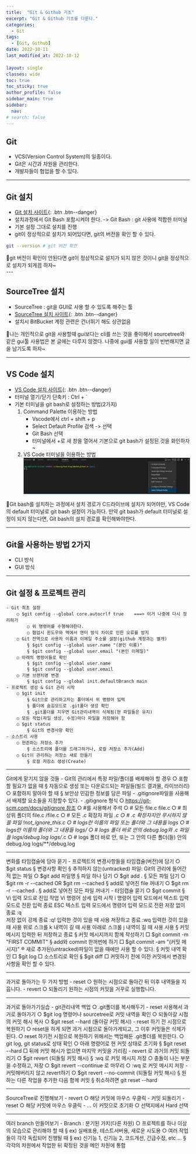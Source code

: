 ```yaml
---
title:  "Git & Github 기초"
excerpt: "Git & Github 기초를 다룬다."
categories:
  - Git
tags:
  - [Git, Github]
date: 2022-10-11
last_modified_at: 2022-10-12

layout: single
classes: wide
toc: true
toc_sticky: true
author_profile: false
sidebar_main: true
sidebar:
  nav:
# search: false
---
```


## Git
- VCS(Version Control System)의 일종이다.
- Git은 시간과 차원을 관리한다.
- 개발자들이 협업을 할 수 있다.

---

## Git 설치
- [Git 설치 사이트](https://git-scm.com/){: .btn .btn--danger} 
- 설치과정에서 Git Bash 포함시켜야 한다. -> Git Bash : git 사용에 적합한 터미널
- 기본 설정 그대로 설치를 진행
- git이 정상적으로 설치가 되어있다면, git의 버전을 확인 할 수 있다.
```bash
git --version # git 버전 확인
```
<div class="notice--warning" markdown="1">
🤖git 버전이 확인이 안된다면 git이 정상적으로 설치가 되지 않은 것이니 git을 정상적으로 설치가 되게끔 하자~
</div>
---

## SourceTree 설치
- SourceTree : git을 GUI로 사용 할 수 있도록 해주는 툴
- [SourceTree 설치 사이트](https://www.sourcetreeapp.com/){: .btn .btn--danger} 
- 설치시 BitBucket 계정 관련은 건너뛰기 해도 상관없음

<div class="notice--info" markdown="1">
🤖나는 개인적으로 git을 사용할때 gui보다는 cli를 쓰는 것을 좋아해서 sourcetree와 같은 gui툴 사용법은 본 글에는 다루지 않겠다.
나중에 gui를 사용할 일이 빈번해지면 글을 남기도록 하자~
</div>

---

## VS Code 설치
- [VS Code 설치 사이트](https://code.visualstudio.com/){: .btn .btn--danger}
- 터미널 열기/닫기 단축키 : Ctrl + `
- 기본 터미널을 git bash로 설정하는 방법(2가지)
  1. Command Palette 이용하는 방법
       - Vscode에서 ctrl + shift + p
       - Select Default Profile 검색 -> 선택
       - Git Bash 선택
       - 터미널에서 +로 새 창을 열어서 기본으로 git bash가 설정된 것을 화인하자~
  2. VS Code 터미널을 이용하는 방법
	![](/images/2022-10-11-git_basic/vscode_terminal_setting.png)

<div class="notice--warning" markdown="1">
🤖Git bash를 설치하는 과정에서 설치 경로가 C드라이브에 설치가 되어야만, VS Code의 default 터미널로 git bash 설정이 가능하다.
만약 git bash가 default 터미널로 설정이 되지 않는다면, Git bash의 설치 경로를 확인해봐야한다.
</div>

---

## Git을 사용하는 방법 2가지
- CLI 방식
- GUI 방식

---

## Git 설정 & 프로젝트 관리
	- Git 최초 설정
		○ $git config --global core.autocrlf true    ===> 이거 나중에 다시 정리하기
			○ 위 명령어를 수행해야한다.
			○ 협업시 윈도우와 맥에서 엔터 방식 차이로 인한 오류를 방지
		○ Git 전역으로 사용자 이름과 이메일 주소를 설정(github 계정과는 별개)
			§ $git config --global user.name "(본인 이름)"
			§ $git config --global user.email "(본인 이메일)"
		○ 아래의 명령어들로 확인
			§ $git config --global user.name
			§ $git config --global user.email
		○ 기본 브랜치명 변경
			§ $git config --global init.defaultBranch main
	- 프로젝트 생성 & Git 관리 시작
		○ $git init
			§ Git으로 관리하고자는 폴더에서 위 명령어 입력
			§ 폴더에 숨김모드로 .git폴더 생성 확인
			§ .git폴더를 지우면 Git관리내역이 삭제됨(현 파일들은 유지)
		○ 모든 작업(파일 생성, 수정)마다 파일을 저장해야 함
		○ $git status
			§ Git의 변경사항 확인
	- 소스트리 사용
		○ 현존하는 저장소 추가
			§ 소스트리에 폴더를 드래그하거나, 로컬 저장소 추가(Add)
		○ Git이 관리하는 저장소 새로 만들기
			§ 로컬 저장소 생성(Create)

---

Git에게 맡기지 않을 것들
	- Git의 관리에서 특정 파일/폴더를 배제해야 할 경우
		○ 포함할 필요가 없을 때
			§ 자동으로 생성 또는 다운로드되는 파일들(빌드 결과물, 라이브러리)
		○ 포함하지 말아야 할 때
			§ 보안상 민감한 정보를 담은 파일
	- .gitignore파일을 사용해서 배제할 요소들을 지정할수 있다.
	- .gitignore 형식
		○ https://git-scm.com/docs/gitignore 참조
		○ #를 사용해서 주석 
		○ # 모든 file.c 
		file.c 
		○ # 최상위 폴더의 file.c 
		/file.c 
		○ # 모든 .c 확장자 파일 
		*.c 
		○ # .c 확장자지만 무시하지 않을 파일 
		!not_ignore_this.c 
		○ # logs란 이름의 파일 또는 폴더와 그 내용들 
		logs 
		○ # logs란 이름의 폴더와 그 내용들 
		logs/ 
		○ # logs 폴더 바로 안의 debug.log와 .c 파일들 
		logs/debug.log 
		logs/*.c 
		○ # logs 폴더 바로 안, 또는 그 안의 다른 폴더(들) 안의 debug.log 
		logs/**/debug.log
		
---

변화를 타임캡슐에 담아 묻기
	- 프로젝트의 변경사항들을 타임캡슐(버전)에 담기
		○ $git status
			§ 변경사항 확인
			§ 추적하지 않는(untracked) 파일: Git의 관리에 들어간 적 없는 파일
		○ $git add 파일명
			§ 파일 하나 담기
		○ $git add .
			§ 모든 파일 담기
		○ $git rm -r --cached <file> OR $git rm --cached <file>
			§ add로 넣어진 file 꺼내기
		○ $git rm -r --cached .
			§ add로 넣어진 모든 파일 꺼내기
	- 타임캡슐 묻기
		○ $git commit
			§ Vi 입력 모드로 진입
				작업	Vi 명령어	상세
				입력 시작	i	명령어 입력 모드에서 텍스트 입력 모드로 전환
				입력 종료	ESC	텍스트 입력 모드에서 명령어 입력 모드로 전환
				저장 없이 종료	:q	
				저장 없이 강제 종료	:q!	입력한 것이 있을 때 사용
				저장하고 종료	:wq	입력한 것이 있을때 사용
				위로 스크롤	k	내역이 길 때 사용
				아래로 스크롤	j	내역이 길 때 사용 사용
			§ 커밋 메시지 입력한 뒤 저장하고 종료
			§ 커밋 메시지까지 함께 작성하기
				□ $git commit -m "FIRST COMMIT"
			§ add와 commit 한꺼번에 하기
				□ $git commit -am "(커밋 메시지)"
					® 새로 추가된(untracked)파일이 없을 때에만 사용 할 수 있다.
			§ 커밋 내역 확인
				□ $git log
				□ 소스트리로 확인
			§ $git diff
				□ 커밋하기 전에 이전 커밋에서 변경된 사항을 확인 할 수 있다.

---

과거로 돌아가는 두 가지 방법
	- reset
		○ 원하는 시점으로 돌아간 뒤 이후 내역들을 지웁니다.
	- revert
		○ 되돌리기 원하는 시점의 커밋을 거꾸로 실행합니다.

---

과거로 돌아가기실습
	- git관리내역 백업
		○ .git폴더를 복사해두기
	- reset 사용해서 과거로 돌아가기
		○ $git log 명령어나 sourcetree로 커밋 내역을 확인
		○ 되돌아갈 시점의 커밋 해시 복사
		○ $git reset --hard (돌아갈 커밋 해시)
	- reset 하기 전 시점으로 복원하기
		○ reset을 하게 되면 과거 시점으로 돌아가게되고, 그 이후 커밋들은 삭제가 된다.
		○ reset 하기전 시점으로 복원하기 위해서는 백업해둔 .git폴더를 복원한다.
		○ git log, git status로 상태 확인
		○ 아래 명령어로 현 커밋 상태로 초기화
			§ $git reset --hard
				□ 뒤에 커밋 해시가 없으면 마지막 커밋을 가리킴
	- revert 로 과거의 커밋 되돌리기
		○ $git revert (되돌릴 커밋 해시)
			§ :wq 로 커밋 메시지 저장
		○ 충돌이 나는 부분을 수정하고, 저장
		○ $git revert --continue 로 마무리
		○ :wq 로 커밋 메시지 저장
	- 커밋해버리지 않고 revert하기
		○ $git revert --no-commit (되돌릴 커밋 해시)
			§ 원하는 다른 작업을 추가한 다음 함께 커밋
			§ 취소하려면 git reset --hard

---

SourceTree로 진행해보기
	- revert
		○ 해당 커밋에 마우스 우클릭 - 커밋 되돌리기
	- reset
		○ 해당 커밋에 마우스 우클릭 - … 이 커밋으로 초기화
		○ 선택지에서 Hard 선택

---

여러 branch 만들어보기
	- Branch : 분기된 가지(다른 차원)
		○ 프로젝트를 하나 이상의 모습으로 관리해야 할 때
			§ ex) 실배포용, 테스트서버용, 새로운 시도용
		○ 여러 작업들이 각각 독립되어 진행될 때
			§ ex) 신기능 1, 신기능 2, 코드개선, 긴급수정, etc …
			§ 각각의 차원에서 작업한 뒤 확정된 것을 메인 차원에 통합
	
	
	

		
		
		
			
			
		

	
	
	
	
	
	
